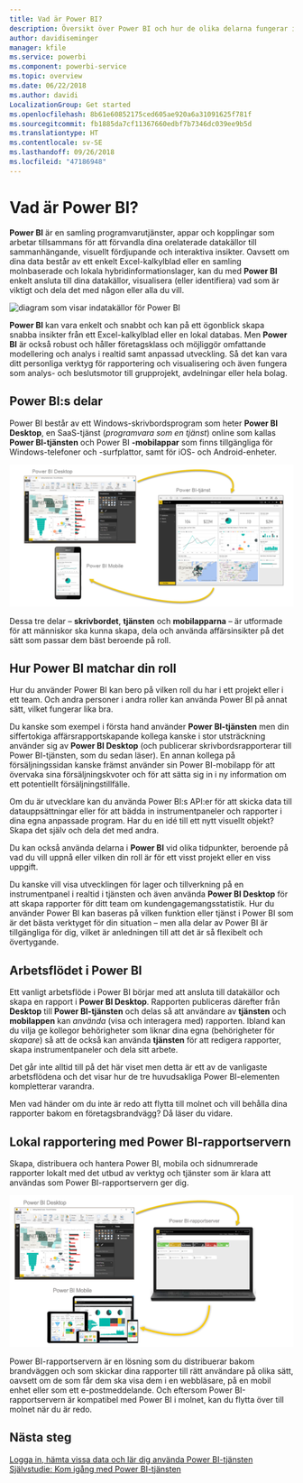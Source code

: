 ```yaml
---
title: Vad är Power BI?
description: Översikt över Power BI och hur de olika delarna fungerar ihop – Power BI Desktop, Power BI-tjänsten, Power BI Mobile, rapportservern och Power BI Embedded.
author: davidiseminger
manager: kfile
ms.service: powerbi
ms.component: powerbi-service
ms.topic: overview
ms.date: 06/22/2018
ms.author: davidi
LocalizationGroup: Get started
ms.openlocfilehash: 8b61e60852175ced605ae920a6a31091625f781f
ms.sourcegitcommit: fb1885da7cf11367660edbf7b7346dc039ee9b5d
ms.translationtype: HT
ms.contentlocale: sv-SE
ms.lasthandoff: 09/26/2018
ms.locfileid: "47186948"
---
```

# <a name="what-is-power-bi"></a>Vad är Power BI?
**Power BI** är en samling programvarutjänster, appar och kopplingar som arbetar tillsammans för att förvandla dina orelaterade datakällor till sammanhängande, visuellt fördjupande och interaktiva insikter. Oavsett om dina data består av ett enkelt Excel-kalkylblad eller en samling molnbaserade och lokala hybridinformationslager, kan du med **Power BI** enkelt ansluta till dina datakällor, visualisera (eller identifiera) vad som är viktigt och dela det med någon eller alla du vill.

![diagram som visar indatakällor för Power BI](media/power-bi-overview/power-bi-input.png)

**Power BI** kan vara enkelt och snabbt och kan på ett ögonblick skapa snabba insikter från ett Excel-kalkylblad eller en lokal databas. Men **Power BI** är också robust och håller företagsklass och möjliggör omfattande modellering och analys i realtid samt anpassad utveckling. Så det kan vara ditt personliga verktyg för rapportering och visualisering och även fungera som analys- och beslutsmotor till grupprojekt, avdelningar eller hela bolag.

## <a name="the-parts-of-power-bi"></a>Power BI:s delar
Power BI består av ett Windows-skrivbordsprogram som heter **Power BI Desktop**, en SaaS-tjänst (*programvara som en tjänst*) online som kallas **Power BI-tjänsten** och Power BI **-mobilappar** som finns tillgängliga för Windows-telefoner och -surfplattor, samt för iOS- och Android-enheter.

![Power BI Desktop, service, mobile](media/power-bi-overview/power-bi-blocks.png)

Dessa tre delar – **skrivbordet**, **tjänsten** och **mobilapparna** – är utformade för att människor ska kunna skapa, dela och använda affärsinsikter på det sätt som passar dem bäst beroende på roll.

## <a name="how-power-bi-matches-your-role"></a>Hur Power BI matchar din roll
Hur du använder Power BI kan bero på vilken roll du har i ett projekt eller i ett team. Och andra personer i andra roller kan använda Power BI på annat sätt, vilket fungerar lika bra.

Du kanske som exempel i första hand använder **Power BI-tjänsten** men din siffertokiga affärsrapportskapande kollega kanske i stor utsträckning använder sig av **Power BI Desktop** (och publicerar skrivbordsrapporterar till Power BI-tjänsten, som du sedan läser). En annan kollega på försäljningssidan kanske främst använder sin Power BI-mobilapp för att övervaka sina försäljningskvoter och för att sätta sig in i ny information om ett potentiellt försäljningstillfälle.

Om du är utvecklare kan du använda Power BI:s API:er för att skicka data till datauppsättningar eller för att bädda in instrumentpaneler och rapporter i dina egna anpassade program. Har du en idé till ett nytt visuellt objekt? Skapa det själv och dela det med andra.  

Du kan också använda delarna i **Power BI** vid olika tidpunkter, beroende på vad du vill uppnå eller vilken din roll är för ett visst projekt eller en viss uppgift.

Du kanske vill visa utvecklingen för lager och tillverkning på en instrumentpanel i realtid i tjänsten och även använda **Power BI Desktop** för att skapa rapporter för ditt team om kundengagemangsstatistik. Hur du använder Power BI kan baseras på vilken funktion eller tjänst i Power BI som är det bästa verktyget för din situation – men alla delar av Power BI är tillgängliga för dig, vilket är anledningen till att det är så flexibelt och övertygande.

## <a name="the-flow-of-work-in-power-bi"></a>Arbetsflödet i Power BI
Ett vanligt arbetsflöde i Power BI börjar med att ansluta till datakällor och skapa en rapport i **Power BI Desktop**. Rapporten publiceras därefter från **Desktop** till **Power BI-tjänsten** och delas så att användare av **tjänsten** och **mobilappen** kan *använda* (visa och interagera med) rapporten.
Ibland kan du vilja ge kollegor behörigheter som liknar dina egna (behörigheter för *skapare*) så att de också kan använda **tjänsten** för att redigera rapporter, skapa instrumentpaneler och dela sitt arbete.

Det går inte alltid till på det här viset men detta är ett av de vanligaste arbetsflödena och det visar hur de tre huvudsakliga Power BI-elementen kompletterar varandra.

Men vad händer om du inte är redo att flytta till molnet och vill behålla dina rapporter bakom en företagsbrandvägg?  Då läser du vidare.

## <a name="on-premises-reporting-with-power-bi-report-server"></a>Lokal rapportering med Power BI-rapportservern
Skapa, distribuera och hantera Power BI, mobila och sidnumrerade rapporter lokalt med det utbud av verktyg och tjänster som är klara att användas som Power BI-rapportservern ger dig.

![diagram för lokal rapportering](media/power-bi-overview/power-bi-report-server2.png)

Power BI-rapportservern är en lösning som du distribuerar bakom brandväggen och som skickar dina rapporter till rätt användare på olika sätt, oavsett om de som får dem ska visa dem i en webbläsare, på en mobil enhet eller som ett e-postmeddelande. Och eftersom Power BI-rapportservern är kompatibel med Power BI i molnet, kan du flytta över till molnet när du är redo.

## <a name="next-steps"></a>Nästa steg
[Logga in, hämta vissa data och lär dig använda Power BI-tjänsten](consumer/end-user-experience.md)   
[Självstudie: Kom igång med Power BI-tjänsten](service-get-started.md)
